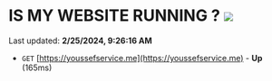 # IS MY WEBSITE RUNNING ? [![](https://img.shields.io/static/v1?label=Sponsor&message=%E2%9D%A4&logo=GitHub&color=%23fe8e86)](https://github.com/sponsors/<username>)

Last updated: **2/25/2024, 9:26:16 AM**

- `GET` [https://youssefservice.me](https://youssefservice.me) - **Up** (165ms)
